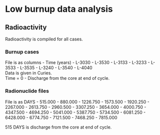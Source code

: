 # Low burnup data analysis
## Radioactivity
Radioactivity is compiled for all cases.

### Burnup cases
File is as columns - Time (years) - L-3030 - L-3530 - L-3133 - L-3233 - L-3533 - L-3535 - L-3240 - L-3540 - L-4040  
Data is given in Curies.  
Time = 0 - Discharge from the core at end of cycle.

### Radionuclide files
File is as DAYS - 515.000 - 880.000 - 1226.750 - 1573.500 - 1920.250 - 2267.000 - 2613.750 - 2960.500 - 3307.250 - 3654.000 - 4000.750 - 4347.500 - 4694.250 - 5041.000 - 5387.750 - 5734.500 - 6081.250 - 6428.000 - 6774.750 - 7121.500 - 7468.250 - 7815.000

515 DAYS is discharge from the core at end of cycle. 

